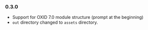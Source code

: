### 0.3.0
- Support for OXID 7.0 module structure (prompt at the beginning)
- `out` directory changed to `assets` directory.